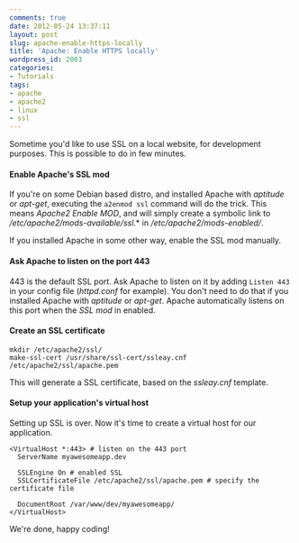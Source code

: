 ```yaml
---
comments: true
date: 2012-05-24 13:37:11
layout: post
slug: apache-enable-https-locally
title: 'Apache: Enable HTTPS locally'
wordpress_id: 2003
categories:
- Tutorials
tags:
- apache
- apache2
- linux
- ssl
---
```


Sometime you'd like to use SSL on a local website, for development purposes. This is possible to do in few minutes.

#### Enable Apache's SSL mod


If you're on some Debian based distro, and installed Apache with *aptitude* or *apt-get*, executing the `a2enmod ssl` command will do the trick.
This means *Apache2 Enable MOD*, and will simply create a symbolic link to */etc/apache2/mods-available/ssl.** in */etc/apache2/mods-enabled/*.

If you installed Apache in some other way, enable the SSL mod manually.

#### Ask Apache to listen on the port 443

443 is the default SSL port. Ask Apache to listen on it by adding `Listen 443` in your config file (*httpd.conf* for example).
You don't need to do that if you installed Apache with *aptitude* or *apt-get*. Apache automatically listens on this port when the *SSL mod* in enabled.

#### Create an SSL certificate

    mkdir /etc/apache2/ssl/
    make-ssl-cert /usr/share/ssl-cert/ssleay.cnf /etc/apache2/ssl/apache.pem

This will generate a SSL certificate, based on the *ssleay.cnf* template.

#### Setup your application's virtual host

Setting up SSL is over. Now it's time to create a virtual host for our application.

    <VirtualHost *:443> # listen on the 443 port
      ServerName myawesomeapp.dev

      SSLEngine On # enabled SSL
      SSLCertificateFile /etc/apache2/ssl/apache.pem # specify the certificate file

      DocumentRoot /var/www/dev/myawesomeapp/
    </VirtualHost>

We're done, happy coding!
